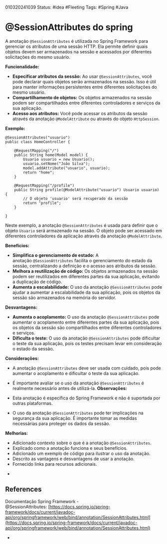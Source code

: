 010320241039
Status: #idea #Fleeting 
Tags: #Spring  #Java 
# @SessionAttributes do spring

A anotação `@SessionAttributes` é utilizada no Spring Framework para gerenciar os atributos de uma sessão HTTP. Ela permite definir quais objetos devem ser armazenados na sessão e acessados ​​por diferentes solicitações do mesmo usuário.

**Funcionalidade:**

- **Especificar atributos da sessão:** Ao usar `@SessionAttributes`, você pode declarar quais objetos serão armazenados na sessão. Isso é útil para manter informações persistentes entre diferentes solicitações do mesmo usuário.
- **Compartilhamento de objetos:** Os objetos armazenados na sessão podem ser compartilhados entre diferentes controladores e serviços da sua aplicação.
- **Acesso aos atributos:** Você pode acessar os atributos da sessão através da anotação `@ModelAttribute` ou através do objeto `HttpSession`.

**Exemplo:**
```
@SessionAttributes("usuario")
public class HomeController {

    @RequestMapping("/")
    public String home(Model model) {
        Usuario usuario = new Usuario();
        usuario.setNome("João Silva");
        model.addAttribute("usuario", usuario);
        return "home";
    }

    @RequestMapping("/profile")
    public String profile(@ModelAttribute("usuario") Usuario usuario) {
        // O objeto 'usuario' será recuperado da sessão
        return "profile";
    }

}
```
Neste exemplo, a anotação `@SessionAttributes` é usada para definir que o objeto `Usuario` será armazenado na sessão. O objeto pode ser acessado em diferentes controladores da aplicação através da anotação `@ModelAttribute`.

**Benefícios:**

- **Simplifica o gerenciamento de estado:** A anotação `@SessionAttributes` facilita o gerenciamento do estado da sessão, centralizando a definição e o acesso aos atributos da sessão.
- **Melhora a reutilização de código:** Os objetos armazenados na sessão podem ser reutilizados em diferentes partes da sua aplicação, evitando a duplicação de código.
- **Aumenta a escalabilidade:** O uso da anotação `@SessionAttributes` pode ajudar a aumentar a escalabilidade da sua aplicação, pois os objetos da sessão são armazenados na memória do servidor.

**Desvantagens:**

- **Aumenta o acoplamento:** O uso da anotação `@SessionAttributes` pode aumentar o acoplamento entre diferentes partes da sua aplicação, pois os objetos da sessão são compartilhados entre diferentes controladores e serviços.
- **Dificulta o teste:** O uso da anotação `@SessionAttributes` pode dificultar o teste da sua aplicação, pois os testes precisam levar em consideração o estado da sessão.

**Considerações:**

- A anotação `@SessionAttributes` deve ser usada com cuidado, pois pode aumentar o acoplamento e dificultar o teste da sua aplicação.
- É importante avaliar se o uso da anotação `@SessionAttributes` é realmente necessário antes de utilizá-la.
**Observações:**

- Esta anotação é específica do Spring Framework e não é suportada por outras plataformas.
- O uso da anotação `@SessionAttributes` pode ter implicações na segurança da sua aplicação. É importante tomar as medidas necessárias para proteger os dados da sessão.

**Melhorias:**

- Adicionado contexto sobre o que é a anotação `@SessionAttributes`.
- Explicado como a anotação funciona e seus benefícios.
- Adicionado um exemplo de código para ilustrar o uso da anotação.
- Descrito as vantagens e desvantagens de usar a anotação.
- Fornecido links para recursos adicionais.
*
## References
Documentação Spring Framework - @SessionAttributes: [https://docs.spring.io/spring-framework/docs/current/javadoc-api/org/springframework/web/bind/annotation/SessionAttributes.html](https://docs.spring.io/spring-framework/docs/current/javadoc-api/org/springframework/web/bind/annotation/SessionAttributes.html)

*
